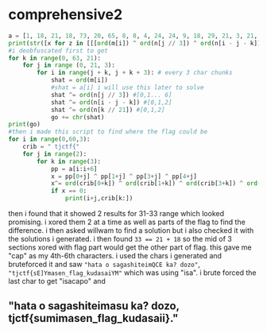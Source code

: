 # comprehensive2

```python
a = [1, 18, 21, 18, 73, 20, 65, 8, 8, 4, 24, 24, 9, 18, 29, 21, 3, 21, 14, 6, 18, 83, 2, 26, 86, 83, 5, 20, 27, 28, 85, 67, 5, 17, 2, 7, 12, 11, 17, 0, 2, 20, 12, 26, 26, 30, 15, 44, 15, 31, 0, 12, 46, 8, 28, 23, 0, 11, 3, 25, 14, 0, 65]
print(str([x for z in [[[ord(m[i]) ^ ord(n[j // 3]) ^ ord(n[i - j - k]) ^ ord(n[k // 21]) for i in range(j + k, j + k + 3)] for j in range (0, 21, 3)] for k in range(0, len(m), 21)] for y in z for x in y])[1:-1])
#i deobfuscated first to get
for k in range(0, 63, 21):
    for j in range (0, 21, 3):
        for i in range(j + k, j + k + 3): # every 3 char chunks
            shat = ord(m[i])
            #shat = a[i] i will use this later to solve
            shat ^= ord(n[j // 3]) #[0,1... 6]
            shat ^= ord(n[i - j - k]) #[0,1,2]
            shat ^= ord(n[k // 21]) #[0,1,2]
            go += chr(shat)
print(go)
#then i made this script to find where the flag could be
for i in range(0,60,3):
    crib = " tjctf{"
    for j in range(2):
        for k in range(3):
            pp = a[i:i+6]
            x = pp[0+j] ^ pp[1+j] ^ pp[3+j] ^ pp[4+j]
            x^= ord(crib[0+k]) ^ ord(crib[1+k]) ^ ord(crib[3+k]) ^ ord(crib[4+k])
            if x == 0:
                print(i+j,crib[k:])
```

then i found that it showed 2 results for 31-33 range which looked promising. i xored them 2 at a time as well as parts of the flag to find the difference. i then asked willwam to find a solution but i also checked it with the solutions i generated. i then found `33 == 21 + 18` so the mid of 3 sections xored with flag part would get the other part of flag. this gave me "cap" as my 4th-6th characters. i used the chars i generated and bruteforced it and saw `"hata o sagashiteimQCE ka? dozo"`, `"tjctf{sE]Ymasen_flag_kudasaiYM"` which was using "isa". i brute forced the last char to get "isacapo" and

## "hata o sagashiteimasu ka? dozo, tjctf{sumimasen\_flag\_kudasaii}."

